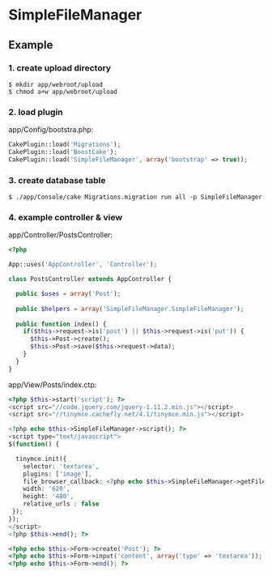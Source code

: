 # SimpleFileManager

## Example

### 1. create upload directory

```shell
$ mkdir app/webroot/upload
$ chmod a+w app/webroot/upload
```

### 2. load plugin

app/Config/bootstra.php:
```php
CakePlugin::load('Migrations');
CakePlugin::load('BoostCake');
CakePlugin::load('SimpleFileManager', array('bootstrap' => true));
```

### 3. create database table

```shell
$ ./app/Console/cake Migrations.migration run all -p SimpleFileManager
```

### 4. example controller & view

app/Controller/PostsController:
```php
<?php

App::uses('AppController', 'Controller');

class PostsController extends AppController {

  public $uses = array('Post');
  
  public $helpers = array('SimpleFileManager.SimpleFileManager');
  
  public function index() {
    if($this->request->is('post') || $this->request->is('put')) {
      $this->Post->create();
      $this->Post->save($this->request->data);
    }
  }
}
```
app/View/Posts/index.ctp:
```php
<?php $this->start('script'); ?>
<script src="//code.jquery.com/jquery-1.11.2.min.js"></script>
<script src="//tinymce.cachefly.net/4.1/tinymce.min.js"></script>

<?php echo $this->SimpleFileManager->script(); ?>
<script type="text/javascript">
$(function() {

  tinymce.init({
    selector: 'textarea',
    plugins: ['image'],
    file_browser_callback: <?php echo $this->SimpleFileManager->getFileBrowserCallBack(); ?>,
    width: '620',
    height: '480',
    relative_urls : false
 });
});
</script>
<?php $this->end(); ?>

<?php echo $this->Form->create('Post'); ?>
<?php echo $this->Form->input('content', array('type' => 'textarea')); ?>
<?php echo $this->Form->end(); ?>
```

